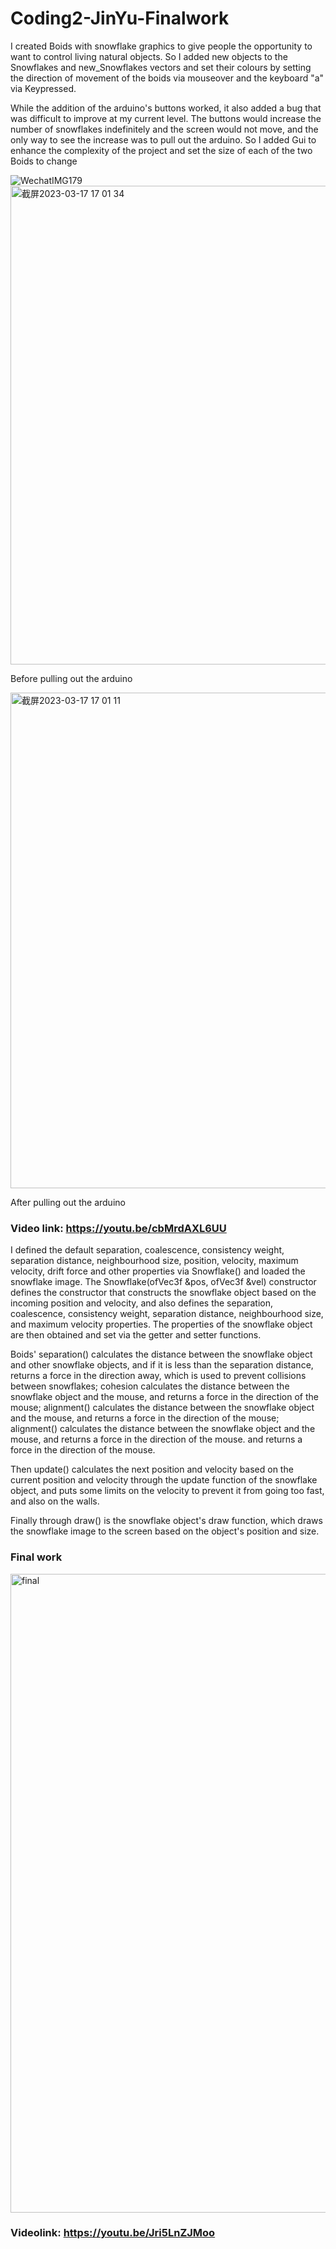 # Coding2-JinYu-Finalwork

I created Boids with snowflake graphics to give people the opportunity to want to control living natural objects. So I added new objects to the Snowflakes and new_Snowflakes vectors and set their colours by setting the direction of movement of the boids via mouseover and the keyboard "a" via Keypressed.

While the addition of the arduino's buttons worked, it also added a bug that was difficult to improve at my current level. The buttons would increase the number of snowflakes indefinitely and the screen would not move, and the only way to see the increase was to pull out the arduino. So I added Gui to enhance the complexity of the project and set the size of each of the two Boids to change

![WechatIMG179](https://user-images.githubusercontent.com/115119995/225971484-90eefa6e-f9ac-4be6-81f7-203ef0205036.jpeg)
<img width="766" alt="截屏2023-03-17 17 01 34" src="https://user-images.githubusercontent.com/115119995/225971497-728908d9-464b-4b94-9912-37f0513fa601.png">

Before pulling out the arduino

<img width="793" alt="截屏2023-03-17 17 01 11" src="https://user-images.githubusercontent.com/115119995/225971507-2d92c645-294d-4ed0-8f0a-61387b4d799c.png">

After pulling out the arduino

### Video link: https://youtu.be/cbMrdAXL6UU

I defined the default separation, coalescence, consistency weight, separation distance, neighbourhood size, position, velocity, maximum velocity, drift force and other properties via Snowflake() and loaded the snowflake image. The Snowflake(ofVec3f &pos, ofVec3f &vel) constructor defines the constructor that constructs the snowflake object based on the incoming position and velocity, and also defines the separation, coalescence, consistency weight, separation distance, neighbourhood size, and maximum velocity properties. The properties of the snowflake object are then obtained and set via the getter and setter functions.

Boids' separation() calculates the distance between the snowflake object and other snowflake objects, and if it is less than the separation distance, returns a force in the direction away, which is used to prevent collisions between snowflakes; cohesion calculates the distance between the snowflake object and the mouse, and returns a force in the direction of the mouse; alignment() calculates the distance between the snowflake object and the mouse, and returns a force in the direction of the mouse; alignment() calculates the distance between the snowflake object and the mouse, and returns a force in the direction of the mouse. and returns a force in the direction of the mouse.

Then update() calculates the next position and velocity based on the current position and velocity through the update function of the snowflake object, and puts some limits on the velocity to prevent it from going too fast, and also on the walls.

Finally through draw() is the snowflake object's draw function, which draws the snowflake image to the screen based on the object's position and size.

### Final work

<img width="1022" alt="final" src="https://user-images.githubusercontent.com/115119995/225973174-6ddfb290-b1d1-486a-af6c-c0e3e27557b8.png">

### Videolink: https://youtu.be/Jri5LnZJMoo
